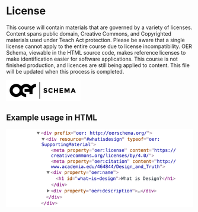 # License

This course will contain materials that are governed by a variety of licenses. Content spans public domain, Creative Commons, and Copyrighted materials used under Teach Act protection. Please be aware that a single license cannot apply to the entire course due to license incompatibility. OER Schema, viewable in the HTML source code, makes reference licenses to make identification easier for software applications. This course is not finished production, and licences are still being applied to content. This file will be updated when this process is completed.

<a href="http://oerschema.org"><img alt="OER Schema" style="border-width:0;" src="https://github.com/open-curriculum/oerschema-logo/blob/master/png/oerschema-logo-horizontal-100w@2x.png?raw=true" /></a>

## Example usage in HTML

![HTML with license via OER Schema](assets/oerschema-source.png)

